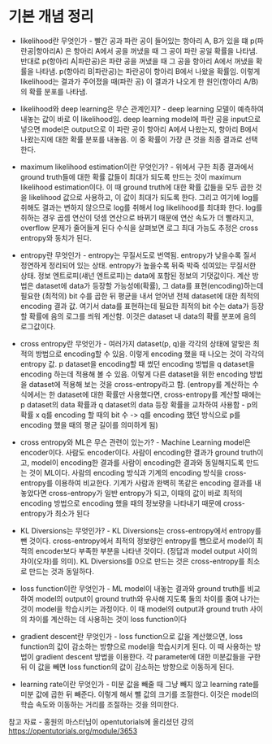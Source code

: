# 기본 개념 정리

* likelihood란 무엇인가 - 빨간 공과 파란 공이 들어있는 항아리 A, B가 있을 떄 p(파란공|항아리A) 은 항아리 A에서 공을 꺼냈을 때 그 공이 파란 공일 확률을 나타냄. 반대로 p(항아리 A|파란공)은 파란 공을 꺼냈을 때 그 공을 항아리 A에서 꺼냈을 확률을 나타냄. p(항아리 B|파란공)는 파란공이 항아리 B에서 나왔을 확률임. 이렇게 likelihood는 결과가 주어졌을 때(파란 공) 이 결과가 나오게 한 원인(항아리 A/B)의 확률 분포를 나타냄.

* likelihood와 deep learning은 무슨 관계인지? - deep learning 모델이 예측하여 내놓는 값이 바로 이 likelihood임. deep learning model에 파란 공을 input으로 넣으면 model은 output으로 이 파란 공이 항아리 A에서 나왔는지, 항아리 B에서 나왔는지에 대한 확률 분포를 내놓음. 이 중 확률이 가장 큰 것을 최종 결과로 선택한다. 

* maximum likelihood estimation이란 무엇인가? - 위에서 구한 최종 결과에서 ground truth들에 대한 확률 값들이 최대가 되도록 만드는 것이 maximum likelihood estimation이다. 이 때 ground truth에 대한 확률 값들을 모두 곱한 것을 likelihood 값으로 사용하고, 이 값이 최대가 되도록 한다. 그리고 여기에 log를 취해도 결과는 변하지 않으므로 log를 취해서 log likelihood를 최대화 한다. log를 취하는 경우 곱셈 연산이 덧셈 연산으로 바뀌기 때문에 연산 속도가 더 빨라지고, overflow 문제가 줄어들게 된다
수식을 살펴보면 로그 최대 가능도 추정은 cross entropy와 동치가 된다.

* entropy란 무엇인가 - entropy는 무질서도로 번역됨. entropy가 낮을수록 질서 정연하게 정리되어 있는 상태. entropy가 높을수록 뒤죽 박죽 섞여있는 무질서한 상태. 
정보 엔트로피(섀넌 엔트로피)는 data에 포함된 정보의 기댓값이다. 계산 방법은 dataset에 data가 등장할 가능성에(확률), 그 data를 표현(encoding)하는데 필요한 (최적의) bit 수를 곱한 뒤 평균을 내서 얻어낸 전체 dataset에 대한 최적의 encoding 결과 값. 여기서 data를 표현하는데 필요한 최적의 bit 수는 data가 등장할 확률에 음의 로그를 씌워 계산함.
이것은 dataset 내 data의 확률 분포에 음의 로그값이다.

* cross entropy란 무엇인가 - 여러가지 dataset(p, q)을 각각의 상태에 알맞은 최적의 방법으로 encoding할 수 있음. 이렇게 encoding 했을 때 나오는 것이 각각의 entropy 값. p dataset을 encoding할 때 썼던 encoding 방법을 q dataset을 encoding 하는데 적용해 볼 수 있음. 이렇게 다른 dataset을 위한 encoding 방법을 dataset에 적용해 보는 것을 cross-entropy라고 함. (entropy를 계산하는 수식에서는 한 dataset에 대한 확률만 사용했다면, cross-entropy를 계산할 때에는 p dataset의 data 확률과 q dataset의 data 등장 확률을 교차하여 사용함 - p의 확률 x q를 encoding 할 때의 bit 수 -> q를 encoding 했던 방식으로 p를 encoding 했을 때의 평균 길이를 의미하게 됨)

* cross entropy와 ML은 무슨 관련이 있는가? - Machine Learning model은 encoder이다. 사람도 encoder이다. 사람이 encoding한 결과가 ground truth이고, model이 encoding한 결과를 사람이 encoding한 결과와 동일해지도록 만드는 것이 ML이다. 사람의 encoding 방식과 기계의 encoding 방식을 cross-entropy를 이용하여 비교한다. 기계가 사람과 완벽히 똑같은 encoding 결과를 내놓았다면 cross-entropy가 일반 entropy가 되고, 이때의 값이 바로 최적의 encoding 방법으로 encoding 했을 때의 정보량을 나타내기 때문에 cross-entropy가 최소가 된다

* KL Diversions는 무엇인가? - KL Diversions는 cross-entropy에서 entropy를 뺀 것이다.  cross-entropy에서 최적의 정보량인 entropy를 뺌으로서 model이 최적의 encoder보다 부족한 부분을 나타낸 것이다. (정답과 model output 사이의 차이(오차)를 의미). KL Diversions를 0으로 만드는 것은 cross-entropy를 최소로 만드는 것과 동일하다.

* loss function이란 무엇인가 - ML model이 내놓는 결과와 ground truth를  비교하여 model의 output이 ground truth와 유사해 지도록 둘의 차이를 줄여 나가는 것이 model을 학습시키는 과정이다. 이 때 model의 output과 ground truth 사이의 차이를 계산하는 데 사용하는 것이 loss function이다

* gradient descent란 무엇인가 - loss function으로 값을 계산했으면, loss function의 값이 감소하는 방향으로 model을 학습시키게 된다. 이 때 사용하는 방법이 gradient descent 방법을 이용한다. 각 parameter에 대한 미분값들을 구한 뒤 이 값을 빼면 loss function의 값이 감소하는 방향으로 이동하게 된다.

* learning rate이란 무엇인가 - 미분 값을 빼줄 때 그냥 빼지 않고 learning rate를 미분 값에 곱한 뒤 빼준다. 이렇게 해서 뺄 값의 크기를 조절한다. 이것은 model의 학습 속도와 이동하는 거리를 조절하는 것을 의미한다.

참고 자료 - 홍원의 마스터님이 opentutorials에 올리셨던 강의 https://opentutorials.org/module/3653
